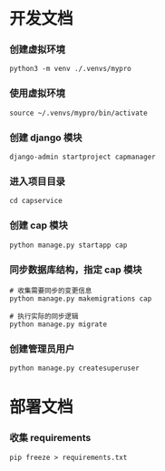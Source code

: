 
# 开发文档

### 创建虚拟环境
```
python3 -m venv ./.venvs/mypro
```

### 使用虚拟环境
```
source ~/.venvs/mypro/bin/activate
```

### 创建 django 模块
```
django-admin startproject capmanager
```

### 进入项目目录
```
cd capservice
```

### 创建 cap 模块
```
python manage.py startapp cap
```

### 同步数据库结构，指定 cap 模块
```
# 收集需要同步的变更信息
python manage.py makemigrations cap

# 执行实际的同步逻辑
python manage.py migrate
```

### 创建管理员用户
```
python manage.py createsuperuser
```
# 部署文档

### 收集 requirements
```
pip freeze > requirements.txt
```

